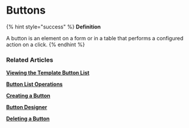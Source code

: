 # Buttons

{% hint style="success" %}
**Definition**

A button is an element on a form or in a table that performs a configured action on a click.
{% endhint %}

### Related Articles <a href="#related-articles" id="related-articles"></a>

[**Viewing the Template Button List**](viewing-the-template-button-list.md)

[**Button List Operations**](button-list-operations.md)

[**Creating a Button**](creating-a-button.md)

[**Button Designer**](button-designer.md)

[**Deleting a Button**](deleting-a-button.md)
